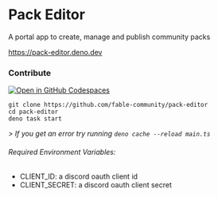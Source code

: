 # Pack Editor

A portal app to create, manage and publish community packs

<https://pack-editor.deno.dev>

### Contribute

[![Open in GitHub Codespaces](https://github.com/codespaces/badge.svg)](https://codespaces.new/fable-community/pack-editor?quickstart=1)

```
git clone https://github.com/fable-community/pack-editor
cd pack-editor
deno task start
```

_> If you get an error try running `deno cache --reload main.ts`_

###### Required Environment Variables:

- CLIENT_ID: a discord oauth client id
- CLIENT_SECRET: a discord oauth client secret
